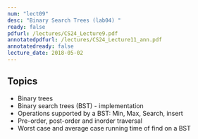 ```yaml
---
num: "lect09"
desc: "Binary Search Trees (lab04) "
ready: false
pdfurl: /lectures/CS24_Lecture9.pdf
annotatedpdfurl: /lectures/CS24_Lecture11_ann.pdf
annotatedready: false
lecture_date: 2018-05-02
---
```


## Topics
* Binary trees
* Binary search trees (BST) - implementation
* Operations supported by a BST: Min, Max, Search, insert
* Pre-order, post-order and inorder traversal
* Worst case and average case running time of find on a BST
